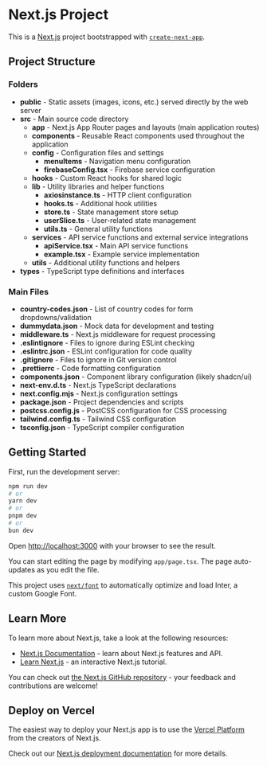 # Next.js Project

This is a [Next.js](https://nextjs.org/) project bootstrapped with [`create-next-app`](https://github.com/vercel/next.js/tree/canary/packages/create-next-app).

## Project Structure

### Folders

- **public** - Static assets (images, icons, etc.) served directly by the web server
- **src** - Main source code directory
  - **app** - Next.js App Router pages and layouts (main application routes)
  - **components** - Reusable React components used throughout the application
  - **config** - Configuration files and settings
    - **menuItems** - Navigation menu configuration
    - **firebaseConfig.tsx** - Firebase service configuration
  - **hooks** - Custom React hooks for shared logic
  - **lib** - Utility libraries and helper functions
    - **axiosinstance.ts** - HTTP client configuration
    - **hooks.ts** - Additional hook utilities
    - **store.ts** - State management store setup
    - **userSlice.ts** - User-related state management
    - **utils.ts** - General utility functions
  - **services** - API service functions and external service integrations
    - **apiService.tsx** - Main API service functions
    - **example.tsx** - Example service implementation
  - **utils** - Additional utility functions and helpers
- **types** - TypeScript type definitions and interfaces

### Main Files

- **country-codes.json** - List of country codes for form dropdowns/validation
- **dummydata.json** - Mock data for development and testing
- **middleware.ts** - Next.js middleware for request processing
- **.eslintignore** - Files to ignore during ESLint checking
- **.eslintrc.json** - ESLint configuration for code quality
- **.gitignore** - Files to ignore in Git version control
- **.prettierrc** - Code formatting configuration
- **components.json** - Component library configuration (likely shadcn/ui)
- **next-env.d.ts** - Next.js TypeScript declarations
- **next.config.mjs** - Next.js configuration settings
- **package.json** - Project dependencies and scripts
- **postcss.config.js** - PostCSS configuration for CSS processing
- **tailwind.config.ts** - Tailwind CSS configuration
- **tsconfig.json** - TypeScript compiler configuration

## Getting Started

First, run the development server:

```bash
npm run dev
# or
yarn dev
# or
pnpm dev
# or
bun dev
```

Open [http://localhost:3000](http://localhost:3000) with your browser to see the result.

You can start editing the page by modifying `app/page.tsx`. The page auto-updates as you edit the file.

This project uses [`next/font`](https://nextjs.org/docs/basic-features/font-optimization) to automatically optimize and load Inter, a custom Google Font.

## Learn More

To learn more about Next.js, take a look at the following resources:

- [Next.js Documentation](https://nextjs.org/docs) - learn about Next.js features and API.
- [Learn Next.js](https://nextjs.org/learn) - an interactive Next.js tutorial.

You can check out [the Next.js GitHub repository](https://github.com/vercel/next.js/) - your feedback and contributions are welcome!

## Deploy on Vercel

The easiest way to deploy your Next.js app is to use the [Vercel Platform](https://vercel.com/new?utm_medium=default-template&filter=next.js&utm_source=create-next-app&utm_campaign=create-next-app-readme) from the creators of Next.js.

Check out our [Next.js deployment documentation](https://nextjs.org/docs/deployment) for more details.